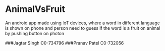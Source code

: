# AnimalVsFruit
An android app made using IoT devices, where a word in different language is shown on phone and person need to guess if the word is a fruit on animal by pushing button on photon

###Jagtar Singh C0-734796
###Pranav Patel C0-732056
